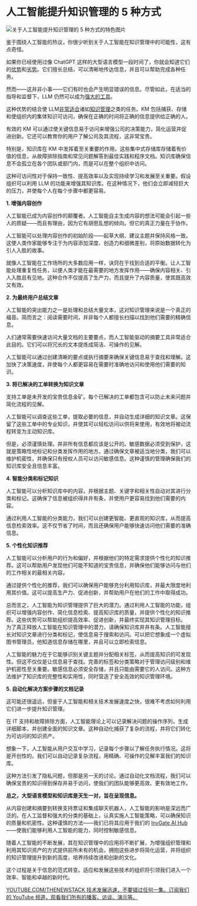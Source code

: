 # 人工智能提升知识管理的 5 种方式

![关于人工智能提升知识管理的 5 种方式的特色图片](https://cdn.thenewstack.io/media/2018/08/fc93d5ef-books-1163695_640.jpg)

鉴于围绕人工智能的热议，你很少听到关于人工智能在知识管理中的可能性，这有点奇怪。

如果你已经使用过像 ChatGPT 这样的大型语言模型一段时间了，你就会知道它们的[优势](https://thenewstack.io/5-key-learnings-about-ai-and-chatgpt-in-the-enterprise/)和[劣势](https://thenewstack.io/the-security-risks-of-generative-ai-package-hallucinations/)。它们擅长总结，可以清晰地传达信息，并且可以帮助完成各种任务。

然而——这并非小事——它们有时也会产生明显错误的信息。尽管如此，在适当的指导和监督下，LLM 仍然可以成为[强大的工具](https://thenewstack.io/llm-chains-are-transforming-ai-development/)。

这种优势的结合使 LLM[非常适合](https://thenewstack.io/why-knowledge-management-doesnt-work/)诸如[知识管理](https://invgate.com/guides/knowledge-management/)之类的任务。KM 包括捕获、存储和使组织内的集体知识可访问，确保在正确的时间将正确的信息提供给正确的人。

有效的 KM 可以通过使关键信息易于访问来增强公司的决策能力，简化运营并促进创新。它还可以教育你的用户了解公司及其流程，这非常宝贵。

特别是，知识库在 KM 中发挥着至关重要的作用。这些集中式存储库存储着有价值的信息，从故障排除指南和常见问题解答到最佳实践和程序文档。知识库确保信息不会孤立在各个团队或部门内，而是可以在整个组织中访问。

这种可访问性对于保持一致性、提高效率以及实现持续学习和发展至关重要。假设组织可以利用 LLM 的功能来增强其知识库。在这种情况下，他们会立即减轻巨大的压力，并使每个人在每个步骤中都更容易。

**1. 增强内容创作**

人工智能已成为内容创作的颠覆者。人工智能自主生成内容的想法可能会引起一些人的质疑——而且有理由，因为它有胡思乱想的倾向。但它的真正力量在于协作。

人工智能可以处理内容创作的初始阶段——起草大纲、建议主题并保持风格一致。这使人类作家能够专注于为内容添加深度、创造力和细微差别，将原始数据转化为引人入胜的故事。

就像人工智能在工作场所的大多数应用一样，诀窍在于找到合适的平衡。让人工智能处理重复性任务，以便人类才能在最需要的地方发挥作用——确保内容相关、引人入胜且有见地。这种合作不仅提高了生产力，而且提升了内容质量，使其既高效又有效。

**2. 为最终用户总结文章**

人工智能的突出能力之一是处理和总结大量文本，这对知识管理来说是一个真正的福音。简而言之：阅读需要时间，并非每个人都擅长扫描以找到他们需要的精确信息。

人们通常需要快速访问大量文档的主要要点，而人工智能驱动的摘要工具非常适合此目的。它们可以将冗长的文本提炼成简洁、可操作的见解。

人工智能可以通过创建清晰的要点或执行摘要来确保关键信息易于查找和理解。这加快了决策速度，并使每个人都更容易在需要时准确地访问和使用他们需要的知识。

**3. 将已解决的工单转换为知识文章**

支持工单是未开发的宝贵信息金矿。每个已解决的工单都包含可以防止未来问题并简化流程的见解。

人工智能可以调查这些工单，提取必要的信息，并自动生成详细的知识文章。这保留了这些工单中的专业知识，并使其可以轻松访问以供将来使用，有效地将被动流程转变为主动知识库。

但是，必须谨慎处理。并非所有信息都应该是公开的。敏感数据必须受到保护，这就是策略性地标记和分类发挥作用的地方。通过确保文章被适当地分类，我们可以维护机密性，并确保只有授权人员可以访问敏感信息。这种谨慎的管理确保我们的知识库安全且信息丰富。

**4. 智能分类和标记知识**

人工智能可以分析知识库中的内容，并根据主题、关键字和相关性自动对其进行分类和标记。这确保了信息被组织得井井有条，并使用户更容易找到他们需要的内容。

通过利用人工智能的分类能力，我们可以创建更智能、更直观的知识库，从而提高信息检索效率。这不仅节省了时间，而且还确保用户能够快速访问他们需要的准确信息。

**5. 个性化知识推荐**

人工智能可以分析用户的行为和偏好，并根据他们的特定需求提供个性化的知识推荐。这可以帮助用户发现他们可能不知道的宝贵信息，并确保他们能够访问与他们的工作相关的最相关内容。

通过提供个性化的推荐，我们可以确保用户能够充分利用知识库，并最大限度地利用其价值。这可以提高生产力、促进创新，并帮助用户在他们的工作中取得成功。

总而言之，人工智能为知识管理提供了巨大的潜力。通过利用人工智能的功能，组织可以增强内容创作、简化信息检索、提高知识库的质量，并提供个性化的知识推荐。这些优势可以帮助组织提高效率、促进创新，并最终实现其知识管理目标。
为了真正释放人工智能在知识管理中的潜力，请确保知识库井井有条。人工智能擅长对知识文章进行分类和标记，使信息易于搜索和访问。可以把它想象成一个虚拟图书管理员，他知道信息存储在哪里，并且可以立即检索信息。

人工智能的魅力在于它能够识别关键主题并分配相关标签，从而提高知识的可发现性。但这不仅仅是让信息易于查找。完善的标签和分类策略对于管理访问级别和维护机密性至关重要。敏感信息必须安全存储，并且只能由需要它的人访问。这种方法维护了知识库的完整性和实用性，同时营造了安全高效的知识管理环境。

**5. 自动化解决方案步骤的文档记录**

这可能还很遥远，但鉴于人工智能和相关技术发展速度之快，很难不考虑如何利用它们进一步提升知识管理。

在 IT 支持和故障排除方面，人工智能理论上可以记录解决问题的操作序列，生成详细脚本，并创建全面的知识文章。这种自动化捕获了复杂的流程，并将它们转化为可访问的知识资产。

想象一下，人工智能从用户交互中学习，记录每个步骤以了解任务执行情况。这将是开创性的。我们可以自动记录复杂流程，用精确、可操作的见解丰富我们的知识库。

这种方法引发了隐私问题，但那是另一天的讨论。通过自动化文档流程，我们可以确保宝贵的知识得到保存并易于访问，使我们的团队能够更高效、更有效地工作。

**总之，大型语言模型和知识库是天生一对，旨在呈现信息。**

从内容创建和摘要到转换支持票证和集成聊天机器人，人工智能的影响是深远而广泛的。在人工监督和强大的分类的基础上，认真实施人工智能策略，可以确保知识的质量和机密性。这种谨慎的方法——我们已将其应用于我们的 [InvGate AI Hub](https://invgate.com/ai-hub/)——使我们能够利用人工智能的能力，同时控制敏感信息。

随着人工智能的不断发展，其在知识管理中的应用将不断扩展，为增强组织管理和利用其知识资产的方式提供前所未有的机会。拥抱这些进步将简化运营，并将组织的知识管理提升到新的高度，培养持续改进和创新的文化。

这个过程是关于信息的范式转变。适应和发展这些技术的组织将引领我们进入一个效率、智能和卓越的新时代。

[
YOUTUBE.COM/THENEWSTACK
技术发展迅速，不要错过任何一集。订阅我们的 YouTube
频道，观看我们所有的播客、访谈、演示等。
](https://youtube.com/thenewstack?sub_confirmation=1)